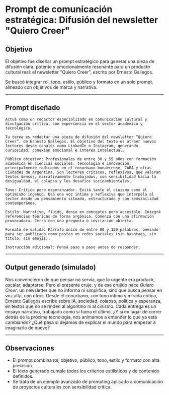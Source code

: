 # Prompt de comunicación estratégica: Difusión del newsletter "Quiero Creer"

## Objetivo

El objetivo fue diseñar un prompt estratégico para generar una pieza de difusión clara, potente y emocionalmente resonante para un producto cultural real: el newsletter "Quiero Creer", escrito por Ernesto Gallegos.

Se buscó integrar rol, tono, estilo, público y formato en un solo prompt, alineado con objetivos de marca y narrativa.

---

## Prompt diseñado

```
Actuá como un redactor especializado en comunicación cultural y divulgación crítica, con experiencia en el sector académico y tecnológico.

Tu tarea es redactar una pieza de difusión del newsletter “Quiero Creer”, de Ernesto Gallegos. El objetivo del texto es atraer nuevos lectores desde canales como LinkedIn o Instagram, generando curiosidad, conexión emocional e interés intelectual.

Público objetivo: Profesionales de entre 30 y 55 años con formación académica en ciencias sociales, tecnología e innovación, principalmente radicados en el conurbano bonaerense, CABA y otras ciudades de Argentina. Son lectores críticos, reflexivos, que valoran textos densos, narrativamente trabajados, con sensibilidad hacia la desigualdad, el colapso y los desafíos socioambientales.

Tono: Crítico pero esperanzador. Evitá tanto el cinismo como el optimismo ingenuo. Usá una voz íntima y reflexiva que interpela al lector desde un pensamiento situado, estructurado y con sensibilidad contemporánea.

Estilo: Narrativo, fluido, denso en conceptos pero accesible. Integrá referencias teóricas de forma orgánica. Comenzá con una afirmación provocadora. Cerrá con una pregunta o invitación abierta.

Formato de salida: Párrafo único de entre 80 y 120 palabras, pensado para ser publicado como posteo en redes sociales (sin hashtags, sin título, sin emojis).

Instrucción adicional: Pensá paso a paso antes de responder.
```

---

## Output generado (simulado)

Nos convencieron de que pensar no servía, que lo urgente era producir, escalar, adaptarse. Pero el presente cruje, y de ese crujido nace *Quiero Creer*: un newsletter que no informa ni simplifica, sino que busca pensar en voz alta, con otros. Desde el conurbano, con tono íntimo y mirada crítica, Ernesto Gallegos escribe sobre IA, sociedad, colapso, política y esperanza, en textos que no se rinden al algoritmo ni al cinismo. Cada entrega es un ensayo narrativo, trabajado como si fuera el último. ¿Y si en lugar de correr detrás de la próxima tecnología, nos animamos a entender lo que ya está cambiando? ¿Qué pasa si dejamos de explicar el mundo para empezar a imaginarlo de nuevo?

---

## Observaciones

- El prompt combina rol, objetivo, público, tono, estilo y formato con alta precisión.
- El texto generado cumple todos los criterios estilísticos y de contenido definidos.
- Se trata de un ejemplo avanzado de prompting aplicado a comunicación de proyectos culturales con sensibilidad crítica.

